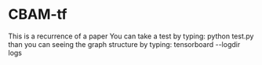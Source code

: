 # CBAM-tf
This is a recurrence of a paper
You can take a test by typing:
    python test.py
than you can seeing the graph structure by typing:
    tensorboard --logdir logs
